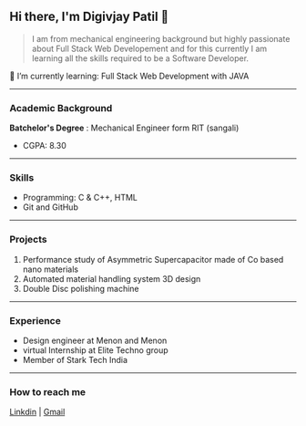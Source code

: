 ## Hi there, I'm Digivjay Patil 👋
> I am from mechanical engineering background but highly passionate about Full Stack Web Developement and for this currently I am learning all the skills required to be a Software Developer.

🌱 I’m currently learning: Full Stack Web Development with JAVA

-------------------------------------
### Academic Background

**Batchelor's Degree**
: Mechanical Engineer form RIT (sangali) 
  + CGPA: 8.30

-------------------------------------
### Skills 
+ Programming:  C & C++,  HTML 
+ Git and GitHub
--------------------------------------
### Projects
1. Performance study of Asymmetric Supercapacitor made of Co based nano materials
2. Automated material handling system 3D design
3. Double Disc polishing machine
-----------------------------------------------
### Experience
+ Design engineer at Menon and Menon
+ virtual Internship at Elite Techno group
+ Member of Stark Tech India
----------------------------------------------
###  How to reach me
[Linkdin](https://www.linkedin.com/in/digvijay-patil-0876a5219) | [Gmail](digvijaypatil9860@gmail.com) 
